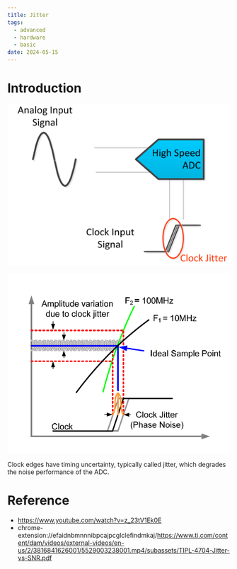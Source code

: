 ```yaml
---
title: Jitter
tags:
  - advanced
  - hardware
  - basic
date: 2024-05-15
---
```

# Introduction

![](signal/hardware/attachments/Pasted%20image%2020240515153137.png)

![](signal/hardware/attachments/Pasted%20image%2020240515153224.png)


Clock edges have timing uncertainty, typically called jitter, which degrades the noise performance of the ADC. 


# Reference

* https://www.youtube.com/watch?v=z_23tV1Ek0E
* chrome-extension://efaidnbmnnnibpcajpcglclefindmkaj/https://www.ti.com/content/dam/videos/external-videos/en-us/2/3816841626001/5529003238001.mp4/subassets/TIPL-4704-Jitter-vs-SNR.pdf